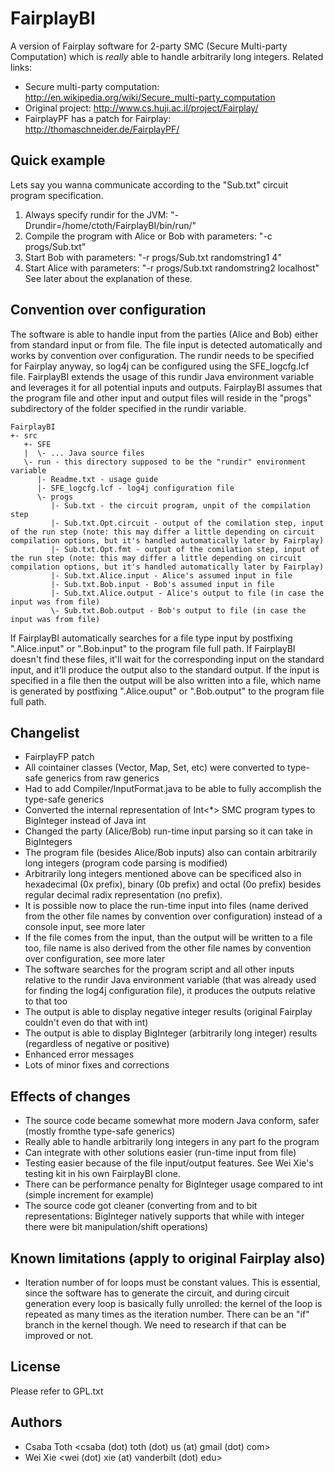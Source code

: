 FairplayBI
==========

A version of Fairplay software for 2-party SMC (Secure Multi-party Computation) which is _really_ able to handle
arbitrarily long integers. Related links:
- Secure multi-party computation: http://en.wikipedia.org/wiki/Secure_multi-party_computation
- Original project: http://www.cs.huji.ac.il/project/Fairplay/
- FairplayPF has a patch for Fairplay: http://thomaschneider.de/FairplayPF/

Quick example
---
Lets say you wanna communicate according to the "Sub.txt" circuit program specification.
1. Always specify rundir for the JVM: "-Drundir=/home/ctoth/FairplayBI/bin/run/"
2. Compile the program with Alice or Bob with parameters: "-c progs/Sub.txt"
3. Start Bob with parameters: "-r progs/Sub.txt randomstring1 4"
4. Start Alice with parameters: "-r progs/Sub.txt randomstring2 localhost"
See later about the explanation of these.

Convention over configuration
---
The software is able to handle input from the parties (Alice and Bob) either from standard input or from file.
The file input is detected automatically and works by convention over configuration.
The rundir needs to be specified for Fairplay anyway, so log4j can be configured using the SFE_logcfg.lcf file.
FairplayBI extends the usage of this rundir Java environment variable and leverages it for all potential
inputs and outputs. FairplayBI assumes that the program file and other input and output files will reside in the
"progs" subdirectory of the folder specified in the rundir variable.

    FairplayBI
    +- src
       +- SFE
       |  \- ... Java source files
       \- run - this directory supposed to be the "rundir" environment variable
          |- Readme.txt - usage guide
          |- SFE_logcfg.lcf - log4j configuration file
          \- progs
             |- Sub.txt - the circuit program, unpit of the compilation step
             |- Sub.txt.Opt.circuit - output of the comilation step, input of the run step (note: this may differ a little depending on circuit compilation options, but it's handled automatically later by Fairplay)
             |- Sub.txt.Opt.fmt - output of the comilation step, input of the run step (note: this may differ a little depending on circuit compilation options, but it's handled automatically later by Fairplay)
             |- Sub.txt.Alice.input - Alice's assumed input in file
             |- Sub.txt.Bob.input - Bob's assumed input in file
             |- Sub.txt.Alice.output - Alice's output to file (in case the input was from file)
             \- Sub.txt.Bob.output - Bob's output to file (in case the input was from file)

If FairplayBI automatically searches for a file type input by postfixing ".Alice.input" or ".Bob.input" to the
program file full path.  If FairplayBI doesn't find these files, it'll wait for the corresponding input on the
standard input, and it'll produce the output also to the standard output. If the input is specified in a file
then the output will be also written into a file, which name is generated by postfixing ".Alice.ouput" or
".Bob.output" to the program file full path.

Changelist
---
- FairplayFP patch
- All cointainer classes (Vector, Map, Set, etc) were converted to type-safe generics from raw generics
- Had to add Compiler/InputFormat.java to be able to fully accomplish the type-safe generics
- Converted the internal representation of Int<*> SMC program types to BigInteger instead of Java int
- Changed the party (Alice/Bob) run-time input parsing so it can take in BigIntegers
- The program file (besides Alice/Bob inputs) also can contain arbitrarily long integers (program code parsing is modified)
- Arbitrarily long integers mentioned above can be specificed also in hexadecimal (0x prefix), binary (0b prefix) and
octal (0o prefix) besides regular decimal radix representation (no prefix). 
- It is possible now to place the run-time input into files (name derived from the other file names
by convention over configuration) instead of a console input, see more later
- If the file comes from the input, than the output will be written to a file too, file name is also
derived from the other file names by convention over configuration, see more later
- The software searches for the program script and all other inputs relative to the rundir Java environment variable
(that was already used for finding the log4j configuration file), it produces the outputs relative to that too
- The output is able to display negative integer results (original Fairplay couldn't even do that with int)
- The output is able to display BigInteger (arbitrarily long integer) results (regardless of negative or positive)
- Enhanced error messages
- Lots of minor fixes and corrections

Effects of changes
---
- The source code became somewhat more modern Java conform, safer (mostly fromthe type-safe generics)
- Really able to handle arbitrarily long integers in any part fo the program
- Can integrate with other solutions easier (run-time input from file)
- Testing easier because of the file input/output features. See Wei Xie's testing kit in his own FairplayBI clone.
- There can be performance penalty for BigInteger usage compared to int (simple increment for example)
- The source code got cleaner (converting from and to bit representations: BigInteger natively supports that while
with integer there were bit manipulation/shift operations)

Known limitations (apply to original Fairplay also)
---
- Iteration number of for loops must be constant values. This is essential, since the software has to generate the circuit,
and during circuit generation every loop is basically fully unrolled: the kernel of the loop is repeated as many times
as the iteration number. There can be an "if" branch in the kernel though. We need to research if that can be improved or not.

License
---
Please refer to GPL.txt

Authors
---
- Csaba Toth &lt;csaba (dot) toth (dot) us (at) gmail (dot) com&gt;
- Wei Xie &lt;wei (dot) xie (at) vanderbilt (dot) edu&gt;

